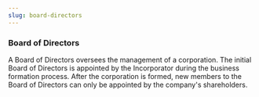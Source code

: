 ```yaml
---
slug: board-directors
---
```

### Board of Directors
A Board of Directors oversees the management of a corporation. The initial Board of Directors is appointed by the Incorporator during the business formation process. After the corporation is formed, new members to the Board of Directors can only be appointed by the company's shareholders.
